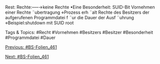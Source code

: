Rest: Rechte:–––→keine Rechte
•Eine Besonderheit: SUID-Bit
Vornehmen einer Rechte ¨ubertragung
⋄Prozess erh ¨alt Rechte des Besitzers der aufgerufenen Programmdatei f ¨ur die Dauer der Ausf ¨uhrung
⋄Beispiel:shutdown mit SUID root

   Tags & Topics:
   #Recht
   #Vornehmen
   #Besitzers
   #Besitzer
   #Besonderheit
   #Programmdatei
   #Dauer

[Previous: #BS-Folien_461](BS-Folien_461.md)

[Next: #BS-Folien_461](BS-Folien_461.md)